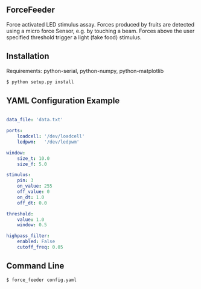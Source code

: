 ## ForceFeeder 

Force activated LED stimulus assay. Forces produced by fruits are detected
using a micro force Sensor, e.g. by touching a beam. Forces above the user
specified threshold trigger a light (fake food) stimulus.   


## Installation

Requirements: python-serial, python-numpy, python-matplotlib

```bash
$ python setup.py install 

```


## YAML Configuration Example 

``` yml

data_file: 'data.txt'

ports:
    loadcell: '/dev/loadcell'
    ledpwm:   '/dev/ledpwm'

window:
    size_t: 10.0
    size_f: 5.0 

stimulus:
    pin: 3
    on_value: 255 
    off_value: 0
    on_dt: 1.0
    off_dt: 0.0

threshold:
    value: 1.0
    window: 0.5

highpass_filter:
    enabled: False
    cutoff_freq: 0.05

```


## Command Line

```bash
$ force_feeder config.yaml

```
